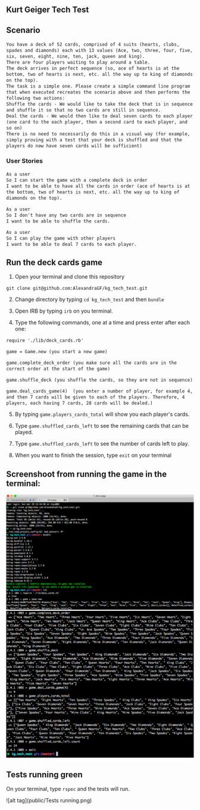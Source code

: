 ## Kurt Geiger Tech Test

## Scenario

```
You have a deck of 52 cards, comprised of 4 suits (hearts, clubs, spades and diamonds) each with 13 values (Ace, two, three, four, five, six, seven, eight, nine, ten, jack, queen and king).
There are four players waiting to play around a table.
The deck arrives in perfect sequence (so, ace of hearts is at the bottom, two of hearts is next, etc. all the way up to king of diamonds on the top).
The task is a simple one. Please create a simple command line program that when executed recreates the scenario above and then performs the following two actions:
Shuffle the cards - We would like to take the deck that is in sequence and shuffle it so that no two cards are still in sequence.
Deal the cards - We would then like to deal seven cards to each player (one card to the each player, then a second card to each player, and so on)
There is no need to necessarily do this in a visual way (for example, simply proving with a test that your deck is shuffled and that the players do now have seven cards will be sufficient)
```

### User Stories

```
As a user
So I can start the game with a complete deck in order
I want to be able to have all the cards in order (ace of hearts is at the bottom, two of hearts is next, etc. all the way up to king of diamonds on the top).
```
```
As a user
So I don't have any two cards are in sequence
I want to be able to shuffle the cards.
```
```
As a user
So I can play the game with other players
I want to be able to deal 7 cards to each player.
```

## Run the deck cards game

1. Open your terminal and clone this repository
```
git clone git@github.com:AlexandraGF/kg_tech_test.git
```

2. Change directory by typing ```cd kg_tech_test``` and then  ``` bundle ```

3. Open IRB by typing ```irb``` on you terminal.

4. Type the following commands, one at a time and press enter after each one:
```
require './lib/deck_cards.rb'
```
```
game = Game.new (you start a new game)
```
```
game.complete_deck_order (you make sure all the cards are in the correct order at the start of the game)
```
```
game.shuffle_deck (you shuffle the cards, so they are not in sequence)
```
```
game.deal_cards_game(4)  (you enter a number of player, for example 4, and then 7 cards will be given to each of the players. Therefore, 4 players, each having 7 cards, 28 cards will be dealed.)
```
5. By typing ``` game.players_cards_total ``` will show you each player's cards.

6. Type ``` game.shuffled_cards_left ``` to see the remaining cards that can be played.

7. Type ``` game.shuffled_cards_left ``` to see the number of cards left to play.

8. When you want to finish the session, type ```exit``` on your terminal

## Screenshoot from running the game in the terminal:

![alt tag](public/photo1.png)
![alt tag](public/photo2.png)

## Tests running green

On your terminal, type ``` rspec ``` and the tests will run.

![alt tag](public/Tests running.png)
